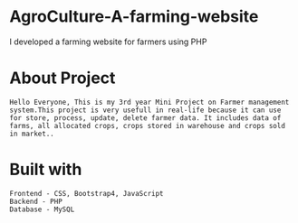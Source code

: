 # AgroCulture-A-farming-website
I developed a farming website for farmers using PHP

# About Project
	Hello Everyone, This is my 3rd year Mini Project on Farmer management system.This project is very usefull in real-life because it can use for store, process, update, delete farmer data. It includes data of farms, all allocated crops, crops stored in warehouse and crops sold in market..

# Built with
	Frontend - CSS, Bootstrap4, JavaScript
	Backend - PHP
	Database - MySQL
